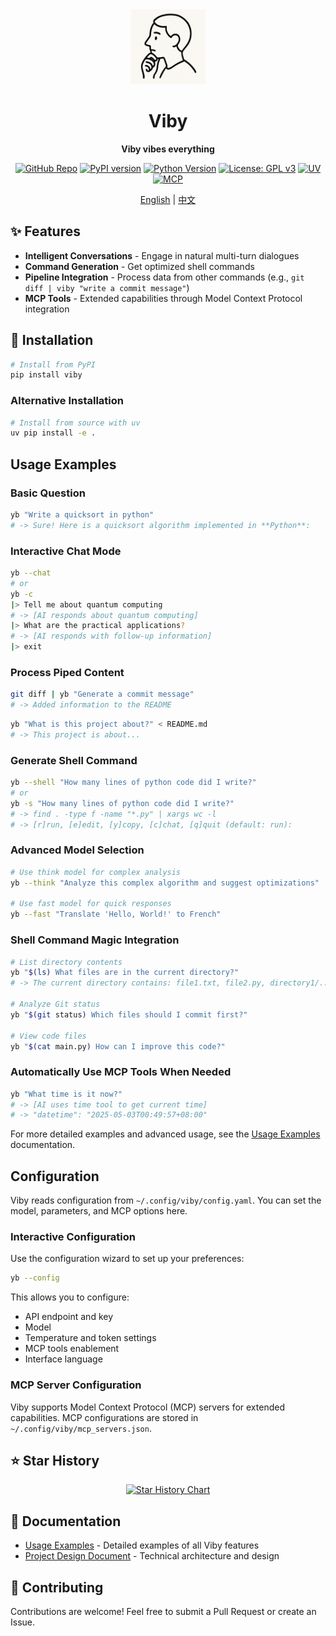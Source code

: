 <div align="center">
  <img src="https://raw.githubusercontent.com/JohanLi233/viby/main/assets/viby-icon.png" alt="Viby Logo" width="120" height="120">
  <h1>Viby</h1>
  <!-- <p><strong>Viby vibes everything</strong> - Your universal agent for solving any task</p> -->
  <p><strong>Viby vibes everything</strong></p>
</div>

<p align="center">
  <a href="https://github.com/JohanLi233/viby"><img src="https://img.shields.io/badge/GitHub-viby-181717?logo=github" alt="GitHub Repo"></a>
  <a href="https://pypi.org/project/viby/"><img src="https://img.shields.io/pypi/v/viby?color=brightgreen" alt="PyPI version"></a>
  <a href="https://www.python.org/downloads/release/python-3100/"><img src="https://img.shields.io/badge/python-3.10%2B-blue" alt="Python Version"></a>
  <a href="https://www.gnu.org/licenses/gpl-3.0"><img src="https://img.shields.io/badge/License-GPLv3-blue.svg" alt="License: GPL v3"></a>
  <a href="https://github.com/astral-sh/uv"><img src="https://img.shields.io/badge/UV-Package%20Manager-blueviolet" alt="UV"></a>
  <a href="https://github.com/estitesc/mission-control-link"><img src="https://img.shields.io/badge/MCP-Compatible-brightgreen" alt="MCP"></a>
</p>

<p align="center">
  <a href="https://github.com/JohanLi233/viby/blob/main/README.md">English</a> |
  <a href="https://github.com/JohanLi233/viby/blob/main/README.zh-CN.md">中文</a>
</p>

<!-- ## 🚀 Overview

Viby is a powerful AI agent that lives in your terminal, designed to solve virtually any task you throw at it. Whether you need code assistance, shell commands, information retrieval, or creative content - Viby vibes with your needs and delivers solutions instantly. -->

## ✨ Features

- **Intelligent Conversations** - Engage in natural multi-turn dialogues
- **Command Generation** - Get optimized shell commands
- **Pipeline Integration** - Process data from other commands (e.g., `git diff | viby "write a commit message"`)
- **MCP Tools** - Extended capabilities through Model Context Protocol integration

## 🔧 Installation

```sh
# Install from PyPI
pip install viby
```

### Alternative Installation

```sh
# Install from source with uv
uv pip install -e .
```

## Usage Examples

### Basic Question

```sh
yb "Write a quicksort in python"
# -> Sure! Here is a quicksort algorithm implemented in **Python**:
```

### Interactive Chat Mode

```sh
yb --chat
# or
yb -c
|> Tell me about quantum computing
# -> [AI responds about quantum computing]
|> What are the practical applications?
# -> [AI responds with follow-up information]
|> exit
```

### Process Piped Content

```sh
git diff | yb "Generate a commit message"
# -> Added information to the README
```

```sh
yb "What is this project about?" < README.md
# -> This project is about...
```

### Generate Shell Command

```sh
yb --shell "How many lines of python code did I write?"
# or
yb -s "How many lines of python code did I write?"
# -> find . -type f -name "*.py" | xargs wc -l
# -> [r]run, [e]edit, [y]copy, [c]chat, [q]quit (default: run): 
```

### Advanced Model Selection

```sh
# Use think model for complex analysis
yb --think "Analyze this complex algorithm and suggest optimizations"

# Use fast model for quick responses
yb --fast "Translate 'Hello, World!' to French"
```

### Shell Command Magic Integration

```sh
# List directory contents
yb "$(ls) What files are in the current directory?"
# -> The current directory contains: file1.txt, file2.py, directory1/...

# Analyze Git status
yb "$(git status) Which files should I commit first?"

# View code files
yb "$(cat main.py) How can I improve this code?"
```

### Automatically Use MCP Tools When Needed

```sh
yb "What time is it now?"
# -> [AI uses time tool to get current time]
# -> "datetime": "2025-05-03T00:49:57+08:00"
```

For more detailed examples and advanced usage, see the [Usage Examples](./docs/viby_usage_examples.md) documentation.

## Configuration

Viby reads configuration from `~/.config/viby/config.yaml`. You can set the model, parameters, and MCP options here.

### Interactive Configuration

Use the configuration wizard to set up your preferences:

```sh
yb --config
```

This allows you to configure:

- API endpoint and key
- Model
- Temperature and token settings
- MCP tools enablement
- Interface language

### MCP Server Configuration

Viby supports Model Context Protocol (MCP) servers for extended capabilities. MCP configurations are stored in `~/.config/viby/mcp_servers.json`.

## ⭐ Star History

<div align="center">
  <a href="https://star-history.com/#JohanLi233/viby&Date">
    <img src="https://api.star-history.com/svg?repos=JohanLi233/viby&type=Date" alt="Star History Chart" style="max-width:100%;">
  </a>
</div>

## 📄 Documentation

- [Usage Examples](./docs/viby_usage_examples.md) - Detailed examples of all Viby features
- [Project Design Document](./docs/viby_project_design.md) - Technical architecture and design

## 🤝 Contributing

Contributions are welcome! Feel free to submit a Pull Request or create an Issue.
